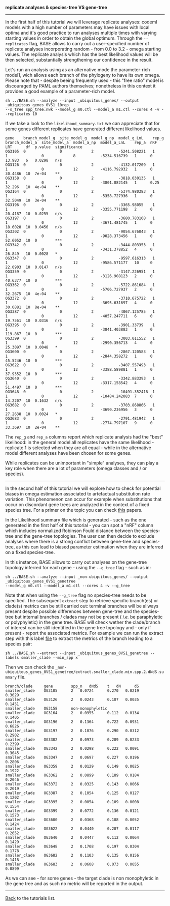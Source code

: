 **replicate analyses & species-tree VS gene-tree**

---

In the first half of this tutorial we will leverage replicate analyses: codeml models with a high number of parameters may have issues with local optima 
and it's good practice to run analyses multiple times with varying starting values in order to obtain the global optimum.
Through the ```--replicates``` flag, BASE allows to carry out a user-specified number of replicate analyses incorporating random - from 0.0 to 3.2 - omega starting values.
The replicate analysis which has the best likelihood values will be then selected, substantially strengthening our confidence in the result.

Let's run an analysis using as an alternative mode the parameter-rich model1, wich allows each branch of the phylogeny to have its own omega.
Please note that - despite beeing frequently used - this "free ratio" model is discouraged by PAML authors themselves; nonetheless in this context it
provides a good example of a parameter-rich model.

```
sh ../BASE.sh --analyze --input _ubiquitous_genes/ --output _ubiquitous_genes_0VS1_10rep 
--s_tree spp_tree.nwk --model_g m0.ctl --model_a m1.ctl --cores 4 -v --replicates 10
```

If we take a look to the ```likelihood_summary.txt``` we can appreciate that for some genes different replicates have generated different likelihood values. 

```
gene    branch_model_g  site_model_g  model_g_np  model_g_LnL    rep_g  branch_model_a  site_model_a  model_a_np  model_a_LnL    rep_a  nRF   LRT      df  p.value  significance
OG3105  0               0             2           -5241.508221   1      1               0             8           -5234.516739   1      0     13.983   6   0.0298   n/s
OG3126  0               0             2           -4132.017209   1      1               0             12          -4116.792932   1      0     30.4486  10  7e-04    **
OG3158  0               0             2           -3818.030135   1      1               0             12          -3801.882145   1      0.25  32.296   10  4e-04    **
OG3164  0               0             2           -5374.980383   1      1               0             12          -5358.727936   1      0     32.5049  10  3e-04    **
OG3196  0               0             2           -3365.98055    1      1               0             12          -3355.771198   2      0     20.4187  10  0.0255   n/s
OG3197  0               0             2           -3680.783168   1      1               0             12          -3671.481745   1      0     18.6028  10  0.0456   n/s
OG3302  0               0             2           -9054.676043   1      1               0             12          -9028.373456   1      0     52.6052  10  0        ***
OG3342  0               0             2           -3444.803353   1      1               0             12          -3431.378852   4      0     26.849   10  0.0028   *
OG3347  0               0             2           -9597.616313   1      1               0             12          -9586.571177   10     0     22.0903  10  0.0147   n/s
OG3359  0               0             2           -3147.226951   1      1               0             12          -3126.908123   2      0     40.6377  10  0        ***
OG3362  0               0             2           -5722.861684   1      1               0             12          -5706.727937   2      0     32.2675  10  4e-04    **
OG3372  0               0             2           -3710.675722   1      1               0             12          -3695.631697   4      0     30.0881  10  8e-04    **
OG3387  0               0             2           -4067.125785   1      1               0             12          -4057.247711   6      0     19.7561  10  0.0316   n/s
OG3395  0               0             2           -3901.33739    1      1               0             12          -3841.403883   1      0     119.867  10  0        ***
OG3399  0               0             2           -3003.011552   1      1               0             12          -2990.356713   4      0     25.3097  10  0.0048   *
OG3600  0               0             2           -2867.120583   1      1               0             12          -2844.358272   1      0     45.5246  10  0        ***
OG3622  0               0             2           -3407.557493   1      1               0             12          -3388.589881   1      0     37.9352  10  0        ***
OG3640  0               0             2           -3342.883393   1      1               0             12          -3317.158542   4      0     51.4497  10  0        ***
OG3648  0               0             2           -10491.352418  1      1               0             12          -10484.242083  7      0     14.2207  10  0.1632   n/s
OG3682  0               0             2           -3703.868866   1      1               0             12          -3690.236956   3      0     27.2638  10  0.0024   *
OG3683  0               0             2           -2791.481942   1      1               0             12          -2774.797107   9      0     33.3697  10  2e-04    **
```

The ```rep_g``` and ```rep_a``` columns report which replicate analysis had the "best" likelihood: in the general model all replicates have the same likelihood -
replicate 1 is selected when they are all equal - while in the alternative model different analyses have been chosen for some genes.

While replicates can be unimportant in "simple" analyses, they can play a key role when there are a lot of parameters (omega classes and / or species).

---

In the second half of this tutorial we will explore how to check for potential biases in omega estimation
associated to artefactual substitution rate variation. This phenomenon can occur for example when substitutions that occur on discordant gene trees 
are analyzed in the context of a fixed species tree. For a primer on the topic you can check [this](https://doi.org/10.1093/sysbio/syw018) papers.

In the Likelihood summary file which is generated - such as the one generated in the first half of this tutorial - you can spot
a "nRF" column which includes normalized Robinson Fould distance between the species-tree and the gene-tree topologies.
The user can then decide to exclude analyses where there is a strong conflict between gene-tree and species-tree, 
as this can lead to biased parameter estimation when they are inferred on a fixed species-tree.

In this instance, BASE allows to carry out analyses on the gene-tree topology inferred for each gene - using the ```--g_tree``` flag - such as in:

```
sh ../BASE.sh --analyze --input _non-ubiquitous_genes/ --output _ubiquitous_genes_0VS1_genetree 
--model_g m0.ctl --model_a m1.ctl --cores 4 -v --g_tree
```

Note that when using the ```--g_tree``` flag no species-tree needs to be specified.
The subsequent ```extract``` step to retrieve specific branch(es) or clade(s) metrics can be still carried out:
terminal branches will be allways present despite possible differences between gene-tree and the species-tree
but internal branches / clades may not be present ( _i.e._ be paraphyletic or polyphyletic) in the gene tree.
BASE will check wether the clade/branch of interest can be still identified in the gene tree topology and - 
only if present - report the associated metrics. For example we can run the extract step with this label [file](https://raw.githubusercontent.com/for-giobbe/BASE/master/example/smaller_clade) 
to extract the metrics of the branch leading to a species pair: 

```
sh ../BASE.sh --extract --input _ubiquitous_genes_0VS1_genetree --labels smaller_clade --min_spp x
```

Then we can check the ```_non-ubiquitous_genes_0VS1_genetree/extract.smaller_clade.min.spp.2.dNdS.summary``` file.

```
branch/clade 	 gene   	 spp_n 	 dNdS 	 t 	 dN 	 dS
smaller_clade 	 OG3105 	 2 	 0.0724 	 0.270 	 0.0219 	 0.3029
smaller_clade 	 OG3126 	 2 	 0.0243 	 0.107 	 0.0035 	 0.1451
smaller_clade 	 OG3158 	 non-monophyletic
smaller_clade 	 OG3164 	 2 	 0.0955 	 0.112 	 0.0134 	 0.1405
smaller_clade 	 OG3196 	 2 	 0.1364 	 0.722 	 0.0931 	 0.6826
smaller_clade 	 OG3197 	 2 	 0.1076 	 0.290 	 0.0312 	 0.2902
smaller_clade 	 OG3302 	 2 	 0.0973 	 0.209 	 0.0233 	 0.2399
smaller_clade 	 OG3342 	 2 	 0.0298 	 0.222 	 0.0091 	 0.3045
smaller_clade 	 OG3347 	 2 	 0.0697 	 0.227 	 0.0196 	 0.2806
smaller_clade 	 OG3359 	 2 	 0.0129 	 0.149 	 0.0025 	 0.1922
smaller_clade 	 OG3362 	 2 	 0.0899 	 0.189 	 0.0184 	 0.2046
smaller_clade 	 OG3372 	 2 	 0.0325 	 0.143 	 0.0066 	 0.2019
smaller_clade 	 OG3387 	 2 	 0.1054 	 0.125 	 0.0127 	 0.1202
smaller_clade 	 OG3395 	 2 	 0.0054 	 0.109 	 0.0008 	 0.1554
smaller_clade 	 OG3399 	 2 	 0.0772 	 0.136 	 0.0121 	 0.1573
smaller_clade 	 OG3600 	 2 	 0.0368 	 0.108 	 0.0052 	 0.1424
smaller_clade 	 OG3622 	 2 	 0.0440 	 0.207 	 0.0117 	 0.2652
smaller_clade 	 OG3640 	 2 	 0.0447 	 0.112 	 0.0064 	 0.1429
smaller_clade 	 OG3648 	 2 	 0.1708 	 0.197 	 0.0304 	 0.1778
smaller_clade 	 OG3682 	 2 	 0.1103 	 0.135 	 0.0156 	 0.1418
smaller_clade 	 OG3683 	 2 	 0.0608 	 0.073 	 0.0055 	 0.0899
```

As we can see - for some genes - the target clade is non monophyletic
in the gene tree and as such no metric will be reported in the output.

---

[Back](https://github.com/for-giobbe/BASE/blob/master/tutorial_0.md) to the tutorials list.

